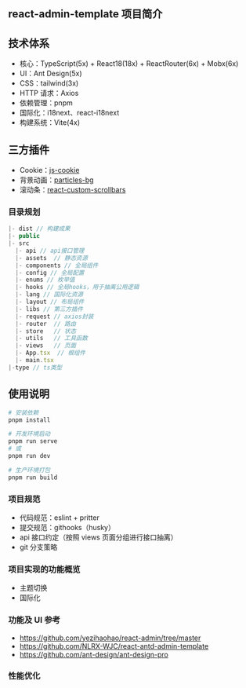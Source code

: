 ## react-admin-template 项目简介

## 技术体系

- 核心：TypeScript(5x) + React18(18x) + ReactRouter(6x) + Mobx(6x)
- UI：Ant Design(5x)
- CSS：tailwind(3x)
- HTTP 请求：Axios
- 依赖管理：pnpm
- 国际化：i18next、react-i18next
- 构建系统：Vite(4x)

## 三方插件

- Cookie：[js-cookie](https://github.com/js-cookie/js-cookie)
- 背景动画：[particles-bg](https://github.com/lindelof/particles-bg)
- 滚动条：[react-custom-scrollbars](https://github.com/malte-wessel/react-custom-scrollbars)

### 目录规划

```js
|- dist // 构建成果
|- public
|- src
  |- api // api接口管理
  |- assets  // 静态资源
  |- components // 全局组件
  |- config // 全局配置
  |- enums // 枚举值
  |- hooks // 全局hooks，用于抽离公用逻辑
  |- lang // 国际化资源
  |- layout // 布局组件
  |- libs // 第三方插件
  |- request // axios封装
  |- router  // 路由
  |- store   // 状态
  |- utils   // 工具函数
  |- views   // 页面
  |- App.tsx  // 根组件
  |- main.tsx
|-type // ts类型
```

## 使用说明

```bash
# 安装依赖
pnpm install

# 开发环境启动
pnpm run serve
# 或
pnpm run dev

# 生产环境打包
pnpm run build

```

### 项目规范

- 代码规范：eslint + pritter
- 提交规范：githooks（husky）
- api 接口约定（按照 views 页面分组进行接口抽离）
- git 分支策略

### 项目实现的功能概览

- 主题切换
- 国际化

### 功能及 UI 参考

- https://github.com/yezihaohao/react-admin/tree/master
- https://github.com/NLRX-WJC/react-antd-admin-template
- https://github.com/ant-design/ant-design-pro

### 性能优化

